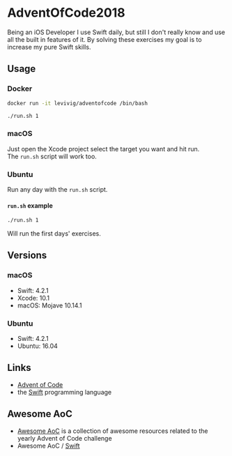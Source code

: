 # AdventOfCode2018

Being an iOS Developer I use Swift daily, but still I don't really know and use all the built in features of it. By solving these exercises my goal is to increase my pure Swift skills.


Usage
-----
### Docker

```sh
docker run -it levivig/adventofcode /bin/bash

./run.sh 1
```

### macOS
Just open the Xcode project select the target you want and hit run.<br>
The `run.sh` script will work too.

### Ubuntu
Run any day with the `run.sh` script.


#### `run.sh` example
```sh
./run.sh 1
``` 
Will run the first days' exercises.

Versions
--------

### macOS
* Swift: 4.2.1
* Xcode: 10.1
* macOS: Mojave 10.14.1

### Ubuntu
* Swift: 4.2.1
* Ubuntu: 16.04

Links
-----

* [Advent of Code](https://adventofcode.com/)
* the [Swift](https://swift.org) programming language

Awesome AoC
-----------

* [Awesome AoC](https://github.com/Bogdanp/awesome-advent-of-code) is a collection of
  awesome resources related to the yearly Advent of Code challenge
* Awesome AoC / [Swift](https://github.com/Bogdanp/awesome-advent-of-code#swift)


